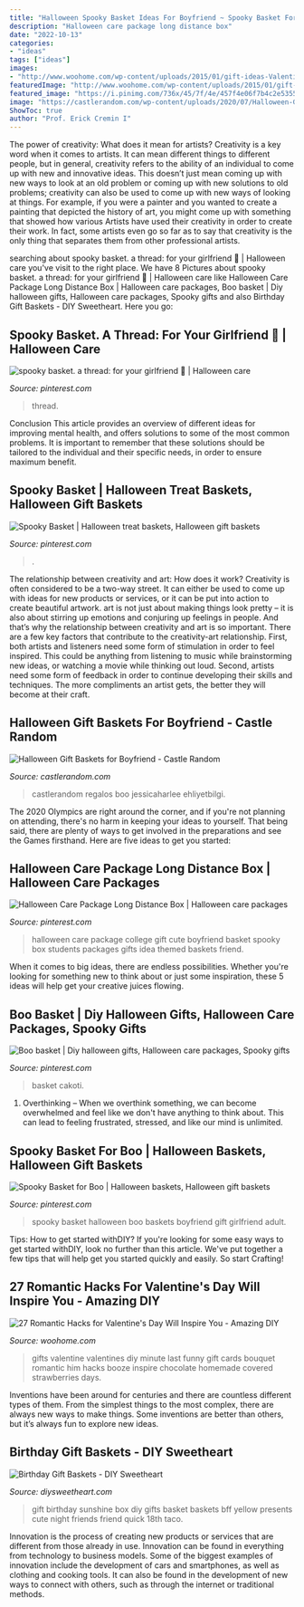 ```yaml
---
title: "Halloween Spooky Basket Ideas For Boyfriend ~ Spooky Basket For Boo"
description: "Halloween care package long distance box"
date: "2022-10-13"
categories:
- "ideas"
tags: ["ideas"]
images:
- "http://www.woohome.com/wp-content/uploads/2015/01/gift-ideas-Valentines-day-15.jpg"
featuredImage: "http://www.woohome.com/wp-content/uploads/2015/01/gift-ideas-Valentines-day-15.jpg"
featured_image: "https://i.pinimg.com/736x/45/7f/4e/457f4e06f7b4c2e535509741fa5a847b.jpg"
image: "https://castlerandom.com/wp-content/uploads/2020/07/Halloween-Gift-Baskets-for-Boyfriend7-1.jpg"
ShowToc: true
author: "Prof. Erick Cremin I"
---
```



The power of creativity: What does it mean for artists?
Creativity is a key word when it comes to artists. It can mean different things to different people, but in general, creativity refers to the ability of an individual to come up with new and innovative ideas. This doesn’t just mean coming up with new ways to look at an old problem or coming up with new solutions to old problems; creativity can also be used to come up with new ways of looking at things. For example, if you were a painter and you wanted to create a painting that depicted the history of art, you might come up with something that showed how various Artists have used their creativity in order to create their work. In fact, some artists even go so far as to say that creativity is the only thing that separates them from other professional artists.

	

		
searching about spooky basket. a thread: for your girlfriend 💓 | Halloween care you've visit to the right place. We have 8 Pictures about spooky basket. a thread: for your girlfriend 💓 | Halloween care like Halloween Care Package Long Distance Box | Halloween care packages, Boo basket | Diy halloween gifts, Halloween care packages, Spooky gifts and also Birthday Gift Baskets - DIY Sweetheart. Here you go:
		
    
## Spooky Basket. A Thread: For Your Girlfriend 💓 | Halloween Care

<img loading=lazy src="https://i.pinimg.com/736x/45/7f/4e/457f4e06f7b4c2e535509741fa5a847b.jpg" onerror="this.onerror=null;this.src='https://tse3.mm.bing.net/th?id=OIP.PCDSc3OQSck6jO6VK-_-FAHaNL&amp;pid=15.1';" alt="spooky basket. a thread: for your girlfriend 💓 | Halloween care">

_Source: pinterest.com_

>thread. 

	

Conclusion
This article provides an overview of different ideas for improving mental health, and offers solutions to some of the most common problems. It is important to remember that these solutions should be tailored to the individual and their specific needs, in order to ensure maximum benefit.

    
## Spooky Basket | Halloween Treat Baskets, Halloween Gift Baskets

<img loading=lazy src="https://i.pinimg.com/736x/00/4e/bc/004ebcf42db91852ce813735c26036be.jpg" onerror="this.onerror=null;this.src='https://tse3.mm.bing.net/th?id=OIP.P7LlPeKGisHfEW-DURlgtgHaJ5&amp;pid=15.1';" alt="Spooky Basket | Halloween treat baskets, Halloween gift baskets">

_Source: pinterest.com_

>. 

	

The relationship between creativity and art: How does it work?
Creativity is often considered to be a two-way street. It can either be used to come up with ideas for new products or services, or it can be put into action to create beautiful artwork. art is not just about making things look pretty – it is also about stirring up emotions and conjuring up feelings in people. And that’s why the relationship between creativity and art is so important.
There are a few key factors that contribute to the creativity-art relationship. First, both artists and listeners need some form of stimulation in order to feel inspired. This could be anything from listening to music while brainstorming new ideas, or watching a movie while thinking out loud. Second, artists need some form of feedback in order to continue developing their skills and techniques. The more compliments an artist gets, the better they will become at their craft.

    
## Halloween Gift Baskets For Boyfriend - Castle Random

<img loading=lazy src="https://castlerandom.com/wp-content/uploads/2020/07/Halloween-Gift-Baskets-for-Boyfriend7-1.jpg" onerror="this.onerror=null;this.src='https://tse1.mm.bing.net/th?id=OIP.teTFjD39nXpDPDxdiWmYiQHaJ4&amp;pid=15.1';" alt="Halloween Gift Baskets for Boyfriend - Castle Random">

_Source: castlerandom.com_

>castlerandom regalos boo jessicaharlee ehliyetbilgi. 

	

The 2020 Olympics are right around the corner, and if you're not planning on attending, there's no harm in keeping your ideas to yourself. That being said, there are plenty of ways to get involved in the preparations and see the Games firsthand. Here are five ideas to get you started: 

    
## Halloween Care Package Long Distance Box | Halloween Care Packages

<img loading=lazy src="https://i.pinimg.com/originals/ed/68/c8/ed68c867eb720e97782c3c52b7ea4dcb.jpg" onerror="this.onerror=null;this.src='https://tse3.mm.bing.net/th?id=OIP.7puRJE--oOggcJUIky25OgHaJ4&amp;pid=15.1';" alt="Halloween Care Package Long Distance Box | Halloween care packages">

_Source: pinterest.com_

>halloween care package college gift cute boyfriend basket spooky box students packages gifts idea themed baskets friend. 

	

When it comes to big ideas, there are endless possibilities. Whether you're looking for something new to think about or just some inspiration, these 5 ideas will help get your creative juices flowing.

    
## Boo Basket | Diy Halloween Gifts, Halloween Care Packages, Spooky Gifts

<img loading=lazy src="https://i.pinimg.com/originals/08/1e/ff/081eff334a2399eb7a4976cdedfb6ef2.jpg" onerror="this.onerror=null;this.src='https://tse1.mm.bing.net/th?id=OIP.mlCixNNgBlMEx1XXNsINlgHaJ4&amp;pid=15.1';" alt="Boo basket | Diy halloween gifts, Halloween care packages, Spooky gifts">

_Source: pinterest.com_

>basket cakoti. 

	

1) Overthinking – When we overthink something, we can become overwhelmed and feel like we don't have anything to think about. This can lead to feeling frustrated, stressed, and like our mind is unlimited.

    
## Spooky Basket For Boo | Halloween Baskets, Halloween Gift Baskets

<img loading=lazy src="https://i.pinimg.com/originals/59/b3/3a/59b33a4a49b9c2a02ac2b1394b65a816.jpg" onerror="this.onerror=null;this.src='https://tse4.mm.bing.net/th?id=OIP.qqAsRBMAtjxstm-2BLvPXwHaJ4&amp;pid=15.1';" alt="Spooky Basket for Boo | Halloween baskets, Halloween gift baskets">

_Source: pinterest.com_

>spooky basket halloween boo baskets boyfriend gift girlfriend adult. 

	

Tips: How to get started withDIY?
If you're looking for some easy ways to get started withDIY, look no further than this article. We've put together a few tips that will help get you started quickly and easily. So start Crafting!

    
## 27 Romantic Hacks For Valentine&#039;s Day Will Inspire You - Amazing DIY

<img loading=lazy src="http://www.woohome.com/wp-content/uploads/2015/01/gift-ideas-Valentines-day-15.jpg" onerror="this.onerror=null;this.src='https://tse1.mm.bing.net/th?id=OIP.3PPqgEcrJk8gR24u07HGoQHaJ4&amp;pid=15.1';" alt="27 Romantic Hacks for Valentine&#039;s Day Will Inspire You - Amazing DIY">

_Source: woohome.com_

>gifts valentine valentines diy minute last funny gift cards bouquet romantic him hacks booze inspire chocolate homemade covered strawberries days. 

	

Inventions have been around for centuries and there are countless different types of them. From the simplest things to the most complex, there are always new ways to make things. Some inventions are better than others, but it’s always fun to explore new ideas.

    
## Birthday Gift Baskets - DIY Sweetheart

<img loading=lazy src="https://diysweetheart.com/wp-content/uploads/2019/10/Birthday-gift-sunshine-box.jpg" onerror="this.onerror=null;this.src='https://tse2.mm.bing.net/th?id=OIP.dZ2slKfbe75nAfIQ8SqQiwHaJ4&amp;pid=15.1';" alt="Birthday Gift Baskets - DIY Sweetheart">

_Source: diysweetheart.com_

>gift birthday sunshine box diy gifts basket baskets bff yellow presents cute night friends friend quick 18th taco. 

	

Innovation is the process of creating new products or services that are different from those already in use. Innovation can be found in everything from technology to business models. Some of the biggest examples of innovation include the development of cars and smartphones, as well as clothing and cooking tools. It can also be found in the development of new ways to connect with others, such as through the internet or traditional methods.

